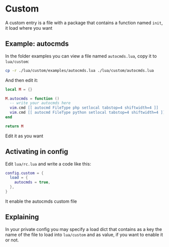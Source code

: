 # Custom

A custom entry is a file with a package that contains a function
named `init`, it load where you want

## Example: autocmds

In the folder examples you can view a file named `autocmds.lua`, copy
it to `lua/custom`:

```sh
cp -r ./lua/custom/examples/autocmds.lua ./lua/custom/autocmds.lua
```

And then edit it:

```lua
local M = {}

M.autocmds = function ()
  -- write your autocmds here
  vim.cmd [[ autocmd FileType php setlocal tabstop=4 shiftwidth=4 ]]
  vim.cmd [[ autocmd FileType python setlocal tabstop=4 shiftwidth=4 ]]
end

return M
```

Edit it as you want

## Activating in config

Edit `lua/rc.lua` and write a code like this:

```lua
config.custom = {
  load = {
    autocmds = true,
  },
}
```

It enable the autocmds custom file

## Explaining

In your private config you may specify a load dict that contains
as a key the name of the file to load into `lua/custom` and as
value, if you want to enable it or not.
